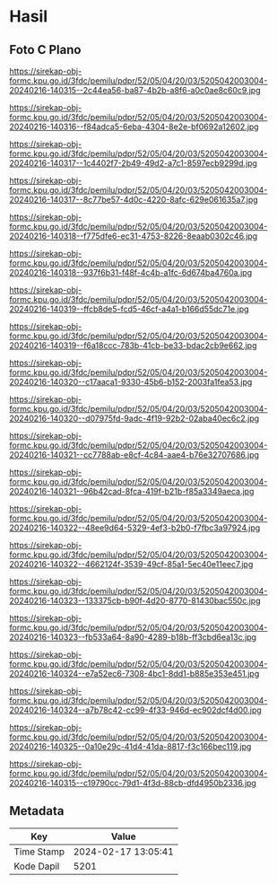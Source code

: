 # Hasil

## Foto C Plano

https://sirekap-obj-formc.kpu.go.id/3fdc/pemilu/pdpr/52/05/04/20/03/5205042003004-20240216-140315--2c44ea56-ba87-4b2b-a8f6-a0c0ae8c60c9.jpg

https://sirekap-obj-formc.kpu.go.id/3fdc/pemilu/pdpr/52/05/04/20/03/5205042003004-20240216-140316--f84adca5-6eba-4304-8e2e-bf0692a12602.jpg

https://sirekap-obj-formc.kpu.go.id/3fdc/pemilu/pdpr/52/05/04/20/03/5205042003004-20240216-140317--1c4402f7-2b49-49d2-a7c1-8597ecb9299d.jpg

https://sirekap-obj-formc.kpu.go.id/3fdc/pemilu/pdpr/52/05/04/20/03/5205042003004-20240216-140317--8c77be57-4d0c-4220-8afc-629e061635a7.jpg

https://sirekap-obj-formc.kpu.go.id/3fdc/pemilu/pdpr/52/05/04/20/03/5205042003004-20240216-140318--f775dfe6-ec31-4753-8226-8eaab0302c46.jpg

https://sirekap-obj-formc.kpu.go.id/3fdc/pemilu/pdpr/52/05/04/20/03/5205042003004-20240216-140318--937f6b31-f48f-4c4b-a1fc-6d674ba4760a.jpg

https://sirekap-obj-formc.kpu.go.id/3fdc/pemilu/pdpr/52/05/04/20/03/5205042003004-20240216-140319--ffcb8de5-fcd5-46cf-a4a1-b166d55dc71e.jpg

https://sirekap-obj-formc.kpu.go.id/3fdc/pemilu/pdpr/52/05/04/20/03/5205042003004-20240216-140319--f6a18ccc-783b-41cb-be33-bdac2cb9e662.jpg

https://sirekap-obj-formc.kpu.go.id/3fdc/pemilu/pdpr/52/05/04/20/03/5205042003004-20240216-140320--c17aaca1-9330-45b6-b152-2003fa1fea53.jpg

https://sirekap-obj-formc.kpu.go.id/3fdc/pemilu/pdpr/52/05/04/20/03/5205042003004-20240216-140320--d07975fd-9adc-4f19-92b2-02aba40ec6c2.jpg

https://sirekap-obj-formc.kpu.go.id/3fdc/pemilu/pdpr/52/05/04/20/03/5205042003004-20240216-140321--cc7788ab-e8cf-4c84-aae4-b76e32707686.jpg

https://sirekap-obj-formc.kpu.go.id/3fdc/pemilu/pdpr/52/05/04/20/03/5205042003004-20240216-140321--96b42cad-8fca-419f-b21b-f85a3349aeca.jpg

https://sirekap-obj-formc.kpu.go.id/3fdc/pemilu/pdpr/52/05/04/20/03/5205042003004-20240216-140322--48ee9d64-5329-4ef3-b2b0-f7fbc3a97924.jpg

https://sirekap-obj-formc.kpu.go.id/3fdc/pemilu/pdpr/52/05/04/20/03/5205042003004-20240216-140322--4662124f-3539-49cf-85a1-5ec40e11eec7.jpg

https://sirekap-obj-formc.kpu.go.id/3fdc/pemilu/pdpr/52/05/04/20/03/5205042003004-20240216-140323--133375cb-b90f-4d20-8770-81430bac550c.jpg

https://sirekap-obj-formc.kpu.go.id/3fdc/pemilu/pdpr/52/05/04/20/03/5205042003004-20240216-140323--fb533a64-8a90-4289-b18b-ff3cbd6ea13c.jpg

https://sirekap-obj-formc.kpu.go.id/3fdc/pemilu/pdpr/52/05/04/20/03/5205042003004-20240216-140324--e7a52ec6-7308-4bc1-8dd1-b885e353e451.jpg

https://sirekap-obj-formc.kpu.go.id/3fdc/pemilu/pdpr/52/05/04/20/03/5205042003004-20240216-140324--a7b78c42-cc99-4f33-946d-ec902dcf4d00.jpg

https://sirekap-obj-formc.kpu.go.id/3fdc/pemilu/pdpr/52/05/04/20/03/5205042003004-20240216-140325--0a10e29c-41d4-41da-8817-f3c166bec119.jpg

https://sirekap-obj-formc.kpu.go.id/3fdc/pemilu/pdpr/52/05/04/20/03/5205042003004-20240216-140315--c19790cc-79d1-4f3d-88cb-dfd4950b2336.jpg


## Metadata

| Key        | Value               |
| ---------- | ------------------- |
| Time Stamp | 2024-02-17 13:05:41 |
| Kode Dapil | 5201                |



